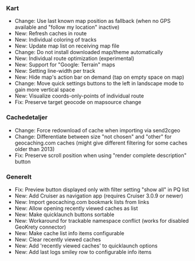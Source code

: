 ### Kart
- Change: Use last known map position as fallback (when no GPS available and "follow my location" inactive)
- New: Refresh caches in route
- New: Individual coloring of tracks
- New: Update map list on receiving map file
- Change: Do not install downloaded map/theme automatically
- New: Individual route optimization (experimental)
- New: Support for "Google: Terrain" maps
- New: Setting line-width per track
- New: Hide map's action bar on demand (tap on empty space on map)
- Change: Move quick settings buttons to the left in landscape mode to gain more vertical space
- New: Visualize coords-only-points of individual route
- Fix: Preserve target geocode on mapsource change

### Cachedetaljer
- Change: Force redownload of cache when importing via send2cgeo
- Change: Differentiate between size "not chosen" and "other" for geocaching.com caches (might give different filtering for some caches older than 2013)
- Fix: Preserve scroll position when using "render complete description" button

### Generelt
- Fix: Preview button displayed only with filter setting "show all" in PQ list
- New: Add Cruiser as navigation app (requires Cruiser 3.0.9 or newer)
- New: Import geocaching.com bookmark lists from links
- New: Allow opening recently viewed caches as list
- New: Make quicklaunch buttons sortable
- New: Workaround for trackable namespace conflict (works for disabled GeoKrety connector)
- New: Make cache list info items configurable
- New: Clear recently viewed caches
- New: Add 'recently viewed caches' to quicklaunch options
- New: Add last logs smiley row to configurable info items
